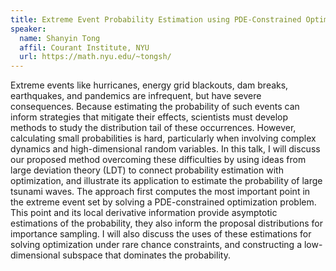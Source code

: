 ```yaml
---
title: Extreme Event Probability Estimation using PDE-Constrained Optimization and Large Deviation Theory, with Application to Tsunamis
speaker:
  name: Shanyin Tong 
  affil: Courant Institute, NYU
  url: https://math.nyu.edu/~tongsh/
---
```


Extreme events like hurricanes, energy grid blackouts, dam breaks, earthquakes, and pandemics are infrequent, but have severe consequences. Because estimating the probability of such events can inform strategies that mitigate their effects, scientists must develop methods to study the distribution tail of these occurrences. However, calculating small probabilities is hard, particularly when involving complex dynamics and high-dimensional random variables. In this talk, I will discuss our proposed method overcoming these difficulties by using ideas from large deviation theory (LDT) to connect probability estimation with optimization, and illustrate its application to estimate the probability of large tsunami waves. The approach first computes the most important point in the extreme event set by solving a PDE-constrained optimization problem. This point and its local derivative information provide asymptotic estimations of the probability, they also inform the proposal distributions for importance sampling. I will also discuss the uses of these estimations for solving optimization under rare chance constraints, and constructing a low-dimensional subspace that dominates the probability. 
